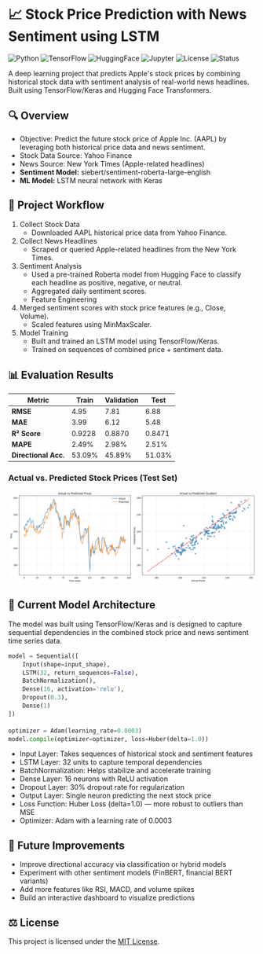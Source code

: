 # **📈 Stock Price Prediction with News Sentiment using LSTM**

![Python](https://img.shields.io/badge/Python-3.12-blue?logo=python)
![TensorFlow](https://img.shields.io/badge/TensorFlow-2.x-orange?logo=tensorflow)
![HuggingFace](https://img.shields.io/badge/HuggingFace-Transformers-yellow?logo=huggingface)
![Jupyter](https://img.shields.io/badge/Notebook-Jupyter-F37626?logo=jupyter)
![License](https://img.shields.io/badge/License-MIT-green)
![Status](https://img.shields.io/badge/status-stable--improving-yellowgreen.svg)

A deep learning project that predicts Apple's stock prices by combining historical stock data with sentiment analysis of real-world news headlines. Built using TensorFlow/Keras and Hugging Face Transformers.

## **🔍 Overview**
- Objective: Predict the future stock price of Apple Inc. (AAPL) by leveraging both historical price data and news sentiment.
- Stock Data Source: Yahoo Finance
- News Source: New York Times (Apple-related headlines)
- **Sentiment Model:** siebert/sentiment-roberta-large-english
- **ML Model:** LSTM neural network with Keras

## **🧠 Project Workflow**
1. Collect Stock Data
    - Downloaded AAPL historical price data from Yahoo Finance.
2. Collect News Headlines
    - Scraped or queried Apple-related headlines from the New York Times.
3. Sentiment Analysis
    - Used a pre-trained Roberta model from Hugging Face to classify each headline as positive, negative, or neutral.
    - Aggregated daily sentiment scores.
    - Feature Engineering
4. Merged sentiment scores with stock price features (e.g., Close, Volume).
    - Scaled features using MinMaxScaler.
5. Model Training
    - Built and trained an LSTM model using TensorFlow/Keras.
    - Trained on sequences of combined price + sentiment data.

## **📊 Evaluation Results**

| Metric               | Train  | Validation | Test   |
| -------------------- | ------ | ---------- | ------ |
| **RMSE**             | 4.95   | 7.81       | 6.88   |
| **MAE**              | 3.99   | 6.12       | 5.48   |
| **R² Score**         | 0.9228 | 0.8870     | 0.8471 |
| **MAPE**             | 2.49%  | 2.98%      | 2.51%  |
| **Directional Acc.** | 53.09% | 45.89%     | 51.03% |

### **Actual vs. Predicted Stock Prices (Test Set)**

![Actual vs. Predicted Stock Prices](misc/output.png)

## **🧠 Current Model Architecture**
The model was built using TensorFlow/Keras and is designed to capture sequential dependencies in the combined stock price and news sentiment time series data.
```python
model = Sequential([
    Input(shape=input_shape),
    LSTM(32, return_sequences=False),
    BatchNormalization(),
    Dense(16, activation='relu'),
    Dropout(0.3),
    Dense(1)
])

optimizer = Adam(learning_rate=0.0003)
model.compile(optimizer=optimizer, loss=Huber(delta=1.0))
```
- Input Layer: Takes sequences of historical stock and sentiment features
- LSTM Layer: 32 units to capture temporal dependencies
- BatchNormalization: Helps stabilize and accelerate training
- Dense Layer: 16 neurons with ReLU activation
- Dropout Layer: 30% dropout rate for regularization
- Output Layer: Single neuron predicting the next stock price
- Loss Function: Huber Loss (delta=1.0) — more robust to outliers than MSE
- Optimizer: Adam with a learning rate of 0.0003

## **🚀 Future Improvements**
- Improve directional accuracy via classification or hybrid models
- Experiment with other sentiment models (FinBERT, financial BERT variants)
- Add more features like RSI, MACD, and volume spikes
- Build an interactive dashboard to visualize predictions

## **⚖️ License**

This project is licensed under the [MIT License](LICENSE).
